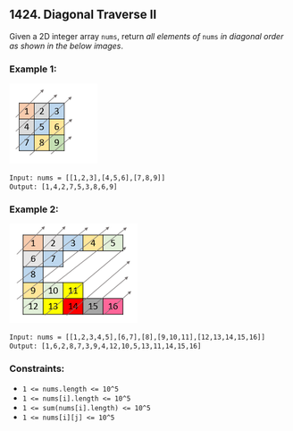 ## 1424. Diagonal Traverse II

Given a 2D integer array ```nums```, return *all elements of* ```nums``` *in diagonal order as shown in the below images*.

### Example 1:

![Example 1](images/example1.png)

```
Input: nums = [[1,2,3],[4,5,6],[7,8,9]]
Output: [1,4,2,7,5,3,8,6,9]
```
### Example 2:

![Example 2](images/example2.png)

```
Input: nums = [[1,2,3,4,5],[6,7],[8],[9,10,11],[12,13,14,15,16]]
Output: [1,6,2,8,7,3,9,4,12,10,5,13,11,14,15,16]
```

### Constraints:

* ```1 <= nums.length <= 10^5```
* ```1 <= nums[i].length <= 10^5```
* ```1 <= sum(nums[i].length) <= 10^5```
* ```1 <= nums[i][j] <= 10^5```
